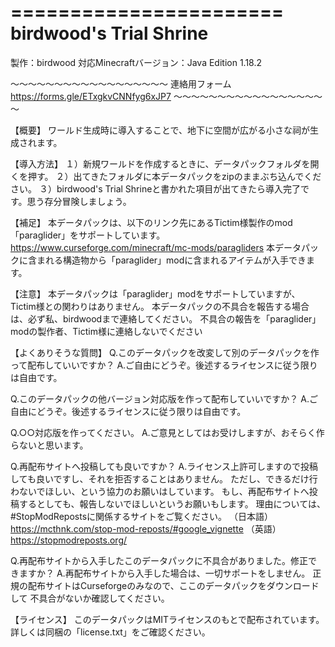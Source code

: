 =======================
birdwood's Trial Shrine
=======================

製作：birdwood
対応Minecraftバージョン：Java Edition 1.18.2

～～～～～～～～～～～～～～～～～～
連絡用フォーム
<https://forms.gle/ETxgkvCNNfyg6xJP7>
～～～～～～～～～～～～～～～～～～

【概要】
ワールド生成時に導入することで、地下に空間が広がる小さな祠が生成されます。

【導入方法】
１）新規ワールドを作成するときに、データパックフォルダを開くを押す。
２）出てきたフォルダに本データパックをzipのままぶち込んでください。
３）birdwood's Trial Shrineと書かれた項目が出てきたら導入完了です。思う存分冒険しましょう。

【補足】
本データパックは、以下のリンク先にあるTictim様製作のmod「paraglider」をサポートしています。
<https://www.curseforge.com/minecraft/mc-mods/paragliders>
本データパックに含まれる構造物から「paraglider」modに含まれるアイテムが入手できます。

【注意】
本データパックは「paraglider」modをサポートしていますが、Tictim様との関わりはありません。
本データパックの不具合を報告する場合は、必ず私、birdwoodまで連絡してください。
不具合の報告を「paraglider」modの製作者、Tictim様に連絡しないでください

【よくありそうな質問】
Q.このデータパックを改変して別のデータパックを作って配布していいですか？
A.ご自由にどうぞ。後述するライセンスに従う限りは自由です。

Q.このデータパックの他バージョン対応版を作って配布していいですか？
A.ご自由にどうぞ。後述するライセンスに従う限りは自由です。

Q.○○対応版を作ってください。
A.ご意見としてはお受けしますが、おそらく作らないと思います。

Q.再配布サイトへ投稿しても良いですか？
A.ライセンス上許可しますので投稿しても良いですし、それを拒否することはありません。
ただし、できるだけ行わないでほしい、という協力のお願いはしています。
もし、再配布サイトへ投稿するとしても、報告しないでほしいというお願いもします。
理由については、#StopModRepostsに関係するサイトをご覧ください。
（日本語）
<https://mcthnk.com/stop-mod-reposts/#google_vignette>
（英語）
<https://stopmodreposts.org/>

Q.再配布サイトから入手したこのデータパックに不具合がありました。修正できますか？
A.再配布サイトから入手した場合は、一切サポートをしません。
正規の配布サイトはCurseforgeのみなので、ここのデータパックをダウンロードして
不具合がないか確認してください。

【ライセンス】
このデータパックはMITライセンスのもとで配布されています。
詳しくは同梱の「license.txt」をご確認ください。
